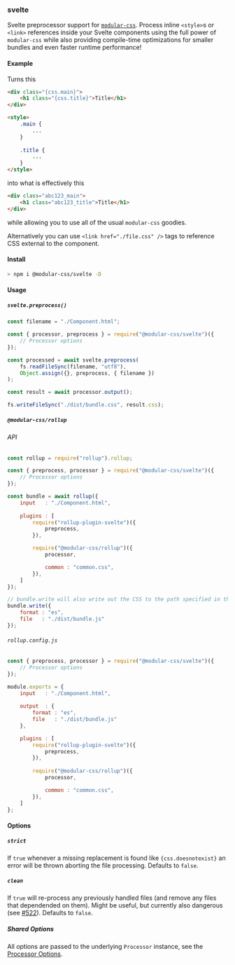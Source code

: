 ### svelte

Svelte preprocessor support for [`modular-css`](https://github.com/tivac/modular-css). Process inline `<style>`s or `<link>` references inside your Svelte components using the full power of `modular-css` while also providing compile-time optimizations for smaller bundles and even faster runtime performance!

#### Example

Turns this

```html
<div class="{css.main}">
    <h1 class="{css.title}">Title</h1>
</div>

<style>
    .main {
        ...
    }
    
    .title {
        ...
    }
</style>
```

into what is effectively this

```html
<div class="abc123_main">
    <h1 class="abc123_title">Title</h1>
</div>
```

while allowing you to use all of the usual `modular-css` goodies.

Alternatively you can use `<link href="./file.css" />` tags to reference CSS external to the component.

#### Install

```bash
> npm i @modular-css/svelte -D
```

#### Usage

##### `svelte.preprocess()`

```js
const filename = "./Component.html";

const { processor, preprocess } = require("@modular-css/svelte")({
    // Processor options
});

const processed = await svelte.preprocess(
    fs.readFileSync(filename, "utf8"),
    Object.assign({}, preprocess, { filename })
);

const result = await processor.output();

fs.writeFileSync("./dist/bundle.css", result.css);
```

##### `@modular-css/rollup`

###### API

```js
const rollup = require("rollup").rollup;

const { preprocess, processor } = require("@modular-css/svelte")({
    // Processor options
});

const bundle = await rollup({
    input   : "./Component.html",
    
    plugins : [
        require("rollup-plugin-svelte")({
            preprocess,
        }),

        require("@modular-css/rollup")({
            processor,

            common : "common.css",
        }),
    ]
});

// bundle.write will also write out the CSS to the path specified in the `css` arg
bundle.write({
    format : "es",
    file   : "./dist/bundle.js"
});
```

###### `rollup.config.js`

```js
const { preprocess, processor } = require("@modular-css/svelte")({
    // Processor options
});

module.exports = {
    input   : "./Component.html",
    
    output  : {
        format : "es",
        file   : "./dist/bundle.js"
    },

    plugins : [
        require("rollup-plugin-svelte")({
            preprocess,
        }),
        
        require("@modular-css/rollup")({
            processor,

            common : "common.css",
        }),
    ]
};
```

#### Options

##### `strict`

If `true` whenever a missing replacement is found like `{css.doesnotexist}` an error will be thrown aborting the file processing. Defaults to `false`.

##### `clean`

If `true` will re-process any previously handled files (and remove any files that dependended on them). Might be useful, but currently also dangerous (see [#522](https://github.com/tivac/modular-css/issues/522)). Defaults to `false`.

##### Shared Options

All options are passed to the underlying `Processor` instance, see the [Processor Options](#processor-options).
